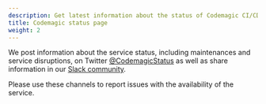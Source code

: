```yaml
---
description: Get latest information about the status of Codemagic CI/CD.
title: Codemagic status page
weight: 2
---
```


We post information about the service status, including maintenances and service disruptions, on Twitter [@CodemagicStatus](https://twitter.com/CodemagicStatus) as well as share information in our [Slack community](http://bit.ly/cm-slack).

Please use these channels to report issues with the availability of the service.

